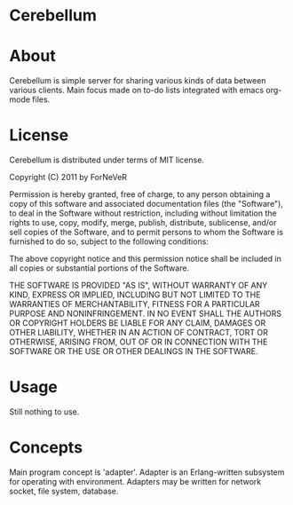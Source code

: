 ﻿Cerebellum
==========

About
=====
Cerebellum is simple server for sharing various kinds of data between various
clients. Main focus made on to-do lists integrated with emacs org-mode files.

License
=======
Cerebellum is distributed under terms of MIT license.

Copyright (C) 2011 by ForNeVeR

Permission is hereby granted, free of charge, to any person obtaining a copy
of this software and associated documentation files (the "Software"), to deal
in the Software without restriction, including without limitation the rights
to use, copy, modify, merge, publish, distribute, sublicense, and/or sell
copies of the Software, and to permit persons to whom the Software is
furnished to do so, subject to the following conditions:

The above copyright notice and this permission notice shall be included in
all copies or substantial portions of the Software.

THE SOFTWARE IS PROVIDED "AS IS", WITHOUT WARRANTY OF ANY KIND, EXPRESS OR
IMPLIED, INCLUDING BUT NOT LIMITED TO THE WARRANTIES OF MERCHANTABILITY,
FITNESS FOR A PARTICULAR PURPOSE AND NONINFRINGEMENT. IN NO EVENT SHALL THE
AUTHORS OR COPYRIGHT HOLDERS BE LIABLE FOR ANY CLAIM, DAMAGES OR OTHER
LIABILITY, WHETHER IN AN ACTION OF CONTRACT, TORT OR OTHERWISE, ARISING FROM,
OUT OF OR IN CONNECTION WITH THE SOFTWARE OR THE USE OR OTHER DEALINGS IN
THE SOFTWARE.

Usage
=====
Still nothing to use.

Concepts
========
Main program concept is 'adapter'. Adapter is an Erlang-written subsystem for
operating with environment. Adapters may be written for network socket, file
system, database.